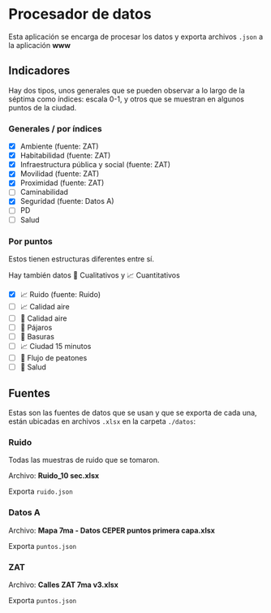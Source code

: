 # Procesador de datos

Esta aplicación se encarga de procesar los datos y exporta archivos `.json` a la aplicación **www**

## Indicadores

Hay dos tipos, unos generales que se pueden observar a lo largo de la séptima como índices: escala 0-1, y otros que se muestran en algunos puntos de la ciudad.

### Generales / por índices

- [x] Ambiente (fuente: ZAT)
- [x] Habitabilidad (fuente: ZAT)
- [x] Infraestructura pública y social (fuente: ZAT)
- [x] Movilidad (fuente: ZAT)
- [x] Proximidad (fuente: ZAT)
- [ ] Caminabilidad
- [x] Seguridad (fuente: Datos A)
- [ ] PD
- [ ] Salud

### Por puntos

Estos tienen estructuras diferentes entre sí.

Hay también datos 💬 Cualitativos y 📈 Cuantitativos

- [x] 📈 Ruido (fuente: Ruido)
- [ ] 📈 Calidad aire
- [ ] 💬 Calidad aire
- [ ] 💬 Pájaros
- [ ] 💬 Basuras
- [ ] 📈 Ciudad 15 minutos
- [ ] 💬 Flujo de peatones
- [ ] 💬 Salud

## Fuentes

Estas son las fuentes de datos que se usan y que se exporta de cada una, están ubicadas en archivos `.xlsx` en la carpeta `./datos`:

### Ruido

Todas las muestras de ruido que se tomaron.

Archivo: **Ruido_10 sec.xlsx**

Exporta `ruido.json`

### Datos A

Archivo: **Mapa 7ma - Datos CEPER puntos primera capa.xlsx**

Exporta `puntos.json`

### ZAT

Archivo: **Calles ZAT 7ma v3.xlsx**

Exporta `puntos.json`
